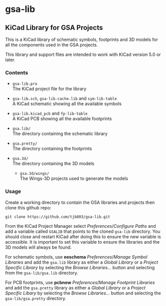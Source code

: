 # gsa-lib

## KiCad Library for GSA Projects

This is a KiCad library of schematic symbols, footprints 
and 3D models for all the components used in the GSA
projects.

This library and support files are intended to work with KiCad
version 5.0 or later.

### Contents

* `gsa-lib.pro`  
   The KiCad project file for the library

* `gsa-lib.sch`, `gsa-lib-cache.lib` and `sym-lib-table`  
   A KiCad schematic showing all the available symbols 

* `gsa-lib.kicad_pcb` and `fp-lib-table`  
   A KiCad PCB showing all the available footprints
  
* `gsa.lib/`  
   The directory containing the schematic library
  
* `gsa.pretty/`  
   The directory containing the footprints
  
* `gsa.3d/`  
   The directory containing the 3D models
   * `gsa.3d/wings/`  
     The Wings-3D projects used to generate the models

### Usage

Create a working directory to contain the GSA libraries and
projects then clone this github repo:
```
git clone https://github.com/tjb803/gsa-lib.git
```

From the KiCad Project Manager select _Preferences_/_Configure Paths_
and add a variable called `GSALIB` that points to the cloned `gsa-lib`
directory. You should close and restart KiCad after doing this to
ensure the new variable is accessible.  It is important to set this variable
to ensure the libraries and the 3D models will always be found.

For schematic symbols, use **eeschema** _Preferences_/_Manage Symbol Libraries_
and add the `gsa.lib` library as either a _Global Library_ or a
_Project Specific Library_ by selecting the _Browse Libraries..._ button and 
selecting from the `gsa-lib/gsa.lib` directory.

For PCB footprints, use **pcbnew** _Preferences_/_Manage Footprint Libraries_
and add the `gsa.pretty` library as either a _Global Library_ or a
_Project Specific Libary_ by selecting the _Browse Libraries..._ button and 
selecting the `gsa-lib/gsa.pretty` directory.

